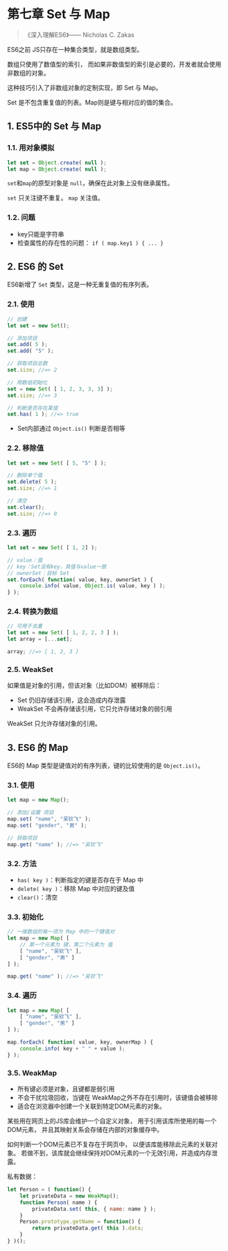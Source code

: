 # 第七章 Set 与 Map

>《深入理解ES6》—— Nicholas C. Zakas

ES6之前 JS只存在一种集合类型，就是数组类型。

数组只使用了数值型的索引，
而如果非数值型的索引是必要的，开发者就会使用非数组的对象。

这种技巧引入了非数组对象的定制实现，即 Set 与 Map。

Set 是不包含重复值的列表。Map则是键与相对应的值的集合。

## 1. ES5中的 Set 与 Map

### 1.1. 用对象模拟

```javascript
let set = Object.create( null );
let map = Object.create( null );
```

`set`和`map`的原型对象是 `null`，确保在此对象上没有继承属性。

`set` 只关注键不重复。
`map` 关注值。

### 1.2. 问题

* key只能是字符串
* 检查属性的存在性的问题： `if ( map.key1 ) { ... }`

## 2. ES6 的 Set

ES6新增了 `Set` 类型，这是一种无重复值的有序列表。

### 2.1. 使用

```javascript
// 创建
let set = new Set();

// 添加项目
set.add( 5 );
set.add( "5" );

// 获取项目总数
set.size; //=> 2

// 用数组初始化
set = new Set( [ 1, 2, 3, 3, 3] );
set.size; //=> 3

// 判断是否存在某值
set.has( 1 ); //=> true
```

* Set内部通过 `Object.is()` 判断是否相等

### 2.2. 移除值

```javascript
let set = new Set( [ 5, "5" ] );

// 删除单个值
set.delete( 5 );
set.size; //=> 1

// 清空
set.clear();
set.size; //=> 0
```

### 2.3. 遍历

```javascript
let set = new Set( [ 1, 2] );

// value：值
// key：Set没有key，其值与value一致
// ownerSet：目标 Set
set.forEach( function( value, key, ownerSet ) {
    console.info( value, Object.is( value, key ) );
} );
```

### 2.4. 转换为数组

```javascript
// 可用于去重
let set = new Set( [ 1, 2, 2, 3 ] );
let array = [...set];

array; //=> [ 1, 2, 3 ]
```

### 2.5. WeakSet

如果值是对象的引用，但该对象（比如DOM）被移除后：

* Set 仍旧存储该引用，这会造成内存泄露
* WeakSet 不会再存储该引用，它只允许存储对象的弱引用

WeakSet 只允许存储对象的引用。

## 3. ES6 的 Map

ES6的 Map 类型是键值对的有序列表，键的比较使用的是 `Object.is()`。

### 3.1. 使用

```javascript
let map = new Map();

// 添加/设置 项目
map.set( "name", "吴钦飞" );
map.set( "gender", "男" );

// 获取项目
map.get( "name" ); //=> "吴钦飞"
```

### 3.2. 方法

* `has( key )`：判断指定的键是否存在于 Map 中
* `delete( key )`：移除 Map 中对应的键及值
* `clear()`：清空

### 3.3. 初始化

```javascript
// 一维数组的每一项为 Map 中的一个键值对
let map = new Map( [
    // 第一个元素为 键，第二个元素为 值
    [ "name", "吴钦飞" ], 
    [ "gender", "男" ]
] );

map.get( "name" ); //=> "吴钦飞"
```

### 3.4. 遍历

```javascript
let map = new Map( [
    [ "name", "吴钦飞" ],
    [ "gender", "男" ]
] );

map.forEach( function( value, key, ownerMap ) {
    console.info( key + " " + value );
} );
```

### 3.5. WeakMap

* 所有键必须是对象，且键都是弱引用
* 不会干扰垃圾回收，当键在 WeakMap之外不存在引用时，该键值会被移除
* 适合在浏览器中创建一个关联到特定DOM元素的对象。

某些用在网页上的JS库会维护一个自定义对象，
用于引用该库所使用的每一个DOM元素，
并且其映射关系会存储在内部的对象缓存中。

如何判断一个DOM元素已不复存在于网页中，
以便该库能移除此元素的关联对象。
若做不到，该库就会继续保持对DOM元素的一个无效引用，并造成内存泄露。

私有数据：

```javascript
let Person = ( function() {
    let privateData = new WeakMap();
    function Person( name ) {
        privateData.set( this, { name: name } );
    }
    Person.prototype.getName = function() {
        return privateData.get( this ).data;
    }
} )();
```